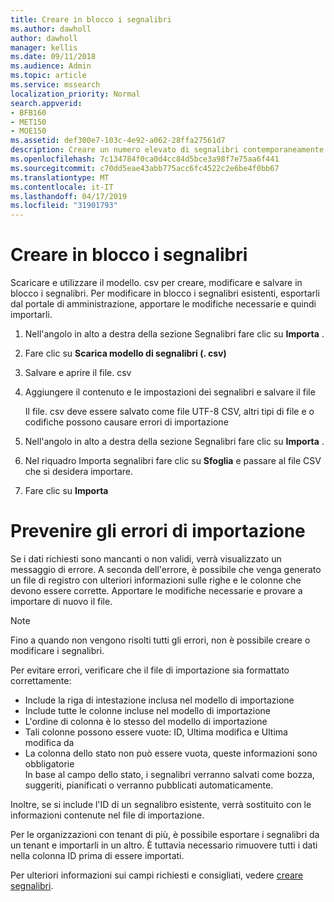```yaml
---
title: Creare in blocco i segnalibri
ms.author: dawholl
author: dawholl
manager: kellis
ms.date: 09/11/2018
ms.audience: Admin
ms.topic: article
ms.service: mssearch
localization_priority: Normal
search.appverid:
- BFB160
- MET150
- MOE150
ms.assetid: def300e7-103c-4e92-a062-28ffa27561d7
description: Creare un numero elevato di segnalibri contemporaneamente con gli strumenti di importazione per il portale di amministrazione di Microsoft Search
ms.openlocfilehash: 7c134784f0ca0d4cc84d5bce3a98f7e75aa6f441
ms.sourcegitcommit: c70dd5eae43abb775acc6fc4522c2e6be4f0bb67
ms.translationtype: MT
ms.contentlocale: it-IT
ms.lasthandoff: 04/17/2019
ms.locfileid: "31901793"
---
```

# <a name="bulk-create-bookmarks"></a>Creare in blocco i segnalibri

Scaricare e utilizzare il modello. csv per creare, modificare e salvare in blocco i segnalibri. Per modificare in blocco i segnalibri esistenti, esportarli dal portale di amministrazione, apportare le modifiche necessarie e quindi importarli.
  
1. Nell'angolo in alto a destra della sezione Segnalibri fare clic su **Importa** .
    
2. Fare clic su **Scarica modello di segnalibri (. csv)**
    
3. Salvare e aprire il file. csv
    
4. Aggiungere il contenuto e le impostazioni dei segnalibri e salvare il file

    Il file. csv deve essere salvato come file UTF-8 CSV, altri tipi di file e o codifiche possono causare errori di importazione
    
5. Nell'angolo in alto a destra della sezione Segnalibri fare clic su **Importa** .
    
6. Nel riquadro Importa segnalibri fare clic su **Sfoglia** e passare al file CSV che si desidera importare. 
    
7. Fare clic su **Importa**

# <a name="prevent-import-errors"></a>Prevenire gli errori di importazione      
Se i dati richiesti sono mancanti o non validi, verrà visualizzato un messaggio di errore. A seconda dell'errore, è possibile che venga generato un file di registro con ulteriori informazioni sulle righe e le colonne che devono essere corrette. Apportare le modifiche necessarie e provare a importare di nuovo il file.

> [!NOTE]
> Fino a quando non vengono risolti tutti gli errori, non è possibile creare o modificare i segnalibri. 

Per evitare errori, verificare che il file di importazione sia formattato correttamente:
- Include la riga di intestazione inclusa nel modello di importazione
- Include tutte le colonne incluse nel modello di importazione
- L'ordine di colonna è lo stesso del modello di importazione
- Tali colonne possono essere vuote: ID, Ultima modifica e Ultima modifica da
- La colonna dello stato non può essere vuota, queste informazioni sono obbligatorie  
In base al campo dello stato, i segnalibri verranno salvati come bozza, suggeriti, pianificati o verranno pubblicati automaticamente.

Inoltre, se si include l'ID di un segnalibro esistente, verrà sostituito con le informazioni contenute nel file di importazione.

Per le organizzazioni con tenant di più, è possibile esportare i segnalibri da un tenant e importarli in un altro. È tuttavia necessario rimuovere tutti i dati nella colonna ID prima di essere importati.

Per ulteriori informazioni sui campi richiesti e consigliati, vedere [creare segnalibri](create-bookmarks.md).
